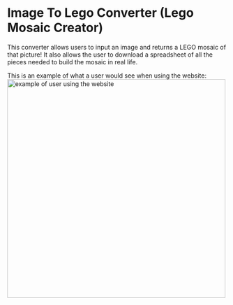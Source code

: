 # Image To Lego Converter (Lego Mosaic Creator)

This converter allows users to input an image and returns a LEGO mosaic of that picture! It also allows the user to download a spreadsheet of all the pieces needed to build the mosaic in real life. 

This is an example of what a user would see when using the website:
<img src="example-images/example.png" alt="example of user using the website" width="500">
